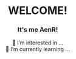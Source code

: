<h1 align="center">WELCOME!</h1>

<div align="center">
<h3 align="center">It's me AenR!</h3>
<div>
  👀 I’m interested in ...<br>
  🌱 I’m currently learning ...
</div>
  
</div>
